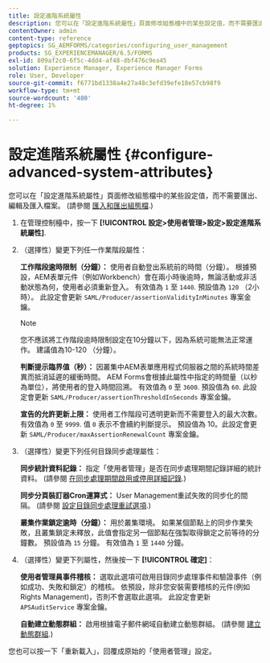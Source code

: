 ```yaml
---
title: 設定進階系統屬性
description: 您可以在「設定進階系統屬性」頁面修改組態檔中的某些設定值，而不需要匯出、編輯及匯入檔案。
contentOwner: admin
content-type: reference
geptopics: SG_AEMFORMS/categories/configuring_user_management
products: SG_EXPERIENCEMANAGER/6.5/FORMS
exl-id: 809af2c0-6f5c-4dd4-af48-dbf476c9ea45
solution: Experience Manager, Experience Manager Forms
role: User, Developer
source-git-commit: f6771bd1338a4e27a48c3efd39efe18e57cb98f9
workflow-type: tm+mt
source-wordcount: '480'
ht-degree: 1%

---
```


# 設定進階系統屬性 {#configure-advanced-system-attributes}

您可以在「設定進階系統屬性」頁面修改組態檔中的某些設定值，而不需要匯出、編輯及匯入檔案。 (請參閱 [匯入和匯出組態檔](/help/forms/using/admin-help/importing-exporting-configuration-file.md#importing-and-exporting-the-configuration-file).)

1. 在管理控制檯中，按一下 **[!UICONTROL 設定>使用者管理>設定>設定進階系統屬性]**.
1. （選擇性）變更下列任一作業階段屬性：

   **工作階段逾時限制（分鐘）：** 使用者自動登出系統前的時間（分鐘）。 根據預設，AEM表單元件（例如Workbench）會在兩小時後逾時，無論活動或非活動狀態為何，使用者必須重新登入。 有效值為 `1` 至 `1440`. 預設值為 `120` （2小時）。 此設定會更新 `SAML/Producer/assertionValidityInMinutes` 專案金鑰。

   >[!NOTE]
   >
   >您不應該將工作階段逾時限制設定在10分鐘以下，因為系統可能無法正常運作。 建議值為10-120 （分鐘）。

   **判斷提示臨界值（秒）：** 因叢集中AEM表單應用程式伺服器之間的系統時間差異而抵消延遲的緩衝時間。 AEM Forms會根據此屬性中指定的時間量（以秒為單位），將使用者的登入時間回溯。 有效值為 `0` 至 `3600`. 預設值為 `60`. 此設定會更新 `SAML/Producer/assertionThresholdInSeconds` 專案金鑰。

   **宣告的允許更新上限：** 使用者工作階段可透明更新而不需要登入的最大次數。 有效值為 `0` 至 `9999`. 值 `0` 表示不會續約判斷提示。 預設值為 10。此設定會更新 `SAML/Producer/maxAssertionRenewalCount` 專案金鑰。

1. （選擇性）變更下列任何目錄同步處理屬性：

   **同步統計資料記錄：** 指定「使用者管理」是否在同步處理期間記錄詳細的統計資料。 (請參閱 [在同步處理期間啟用或停用詳細記錄](/help/forms/using/admin-help/synchronizing-directories.md#enable-or-disable-detailed-logging-during-synchronization).)

   **同步分頁裝訂器Cron運算式：** User Management重試失敗的同步化的間隔。 (請參閱 [設定目錄同步處理重試選項](/help/forms/using/admin-help/synchronizing-directories.md#configure-the-directory-synchronization-retry-option).)

   **叢集作業鎖定逾時（分鐘）：** 用於叢集環境。 如果某個節點上的同步作業失敗，且叢集鎖定未釋放，此值會指定另一個節點在強製取得鎖定之前等待的分鐘數。 預設值為 `15` 分鐘。 有效值為 `1` 至 `1440` 分鐘。

1. （選擇性）變更下列屬性，然後按一下 **[!UICONTROL 確定]**：

   **使用者管理員事件稽核：** 選取此選項可啟用目錄同步處理事件和驗證事件（例如成功、失敗和鎖定）的稽核。 依預設，除非您安裝需要稽核的元件(例如Rights Management)，否則不會選取此選項。 此設定會更新 `APSAuditService` 專案金鑰。

   **自動建立動態群組：** 啟用根據電子郵件網域自動建立動態群組。 (請參閱 [建立動態群組](/help/forms/using/admin-help/creating-configuring-groups.md#create-a-dynamic-group).)

您也可以按一下「重新載入」，回覆成原始的「使用者管理」設定。
